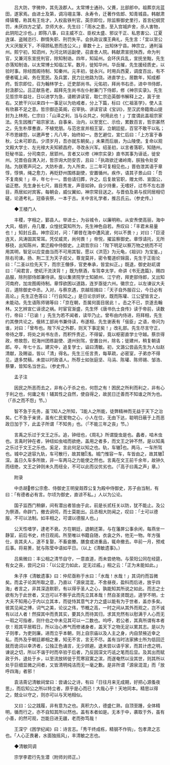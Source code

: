 <!-- { "loadSidebar": true } -->
　　吕大防，字微仲，其先汲郡人。太常博士通孙。父蕡，比部郎中。祖葬京兆蓝田，遂家焉。由进士及第，调冯翊主簿、永寿令，迁著作佐郎、知青城县。韩献肃绛镇蜀，称其有王佐才。入权盐铁判官。英宗即位，除监察御史里行，首言纪纲赏罚，未厌四方之望。京师大水，先生曰：「雨水之患，至入宫城庐舍，杀人害物，此阴阳之沴也。」即陈八事，曰主威不立、臣权太盛、邪议干正、私恩害公、辽夏连谋、盗贼恣行、群情失职、刑罚失平。会执政议濮王典礼，先生言：「宜以至公大义厌服天下，不得顾私恩而违公义。」章数十上，出知休宁县。神宗立，通判淄州。熙宁初，知泗州，为河北转运副使，召直舍人院。韩献肃宣抚陜西，命为判官，又兼河东宣抚判官，除知制诰。四年，知延州。会环庆兵乱，宣抚坐黜，先生亦落知制诰，以太常博士知临江军。数月，徙知华州。华岳摧，先生援经质史，以验时事。除经图阁待制、知秦州。元丰初，徙永兴。时用兵西夏，调度百出，有不便者辄上闻，务在宽民。及兵罢，民力比他路为饶。进直学士。居数年，知成都府。哲宗即位，召为翰林学士，迁吏部尚书。元佑初，拜尚书右丞，进中书侍郎，封汲郡公。吕正献告老，超拜先生尚书左仆射兼门下侍郎，修《神宗实录》。先生见哲宗年益壮，日以进学为急，请敕讲读官，取仁宗迩英御书解释上之，寘于坐右。又摭干兴以来四十一事足以为劝戒者，分上下篇，标曰《仁祖圣学》，使人主有欣慕不足之意。哲宗御迩英阁，召宰执、讲读官读《宝训》，至汉武帝籍南山提封为上林苑，仁宗曰：「山泽之利，当与众共之，何用此也！」丁度谓此盖祖宗家法。先生因推广祖宗家法，自事亲、治内，以至宽仁、示俭，累数百言，哲宗甚然之。先生朴厚惷直，不植党朋。与范忠宣并相王室，立朝廷挺，百官不敢干以私；不市恩嫁怨，以邀声誉；凡八年，始终如一。恳乞避位，宣仁后曰：「上方富于春秋，公未可即去。少须岁月，吾亦就东朝矣。」未果而后崩，为山陵使。复命以观文殿大学士、左光禄大夫知颍昌府，寻改永兴军。绍圣初，以言者落职，知随州。贬秘书监，分司南京，居郢州。言者又以修《神宗实录》直书其事为诬诋，徙安州。兄晋伯自渭入对，哲宗询大防安否，且曰：「执政欲迁诸岭南，朕独令处安陆。为朕寄声问之。大防朴直，为人所卖，三二年可复相见也。」晋伯泄其语于章惇，惇惧，绳之愈力，再贬舒州围练副使，安置循州。疾作，语其子景山曰：「吾不复南矣！」卒，年七十一。晋伯请归葬，许之。后复故官职，赠太师、宣国公，谥正愍。先生身长七尺，眉目秀发，声音如钟。自少持重，无嗜好，过市不左右游目，燕居如对宾客。每朝会，威仪翼如，神宗常目送之。与晋伯及弟与叔同居相切磋，论道考礼，冠昏丧祭，一本于古。关中言礼学者，推吕氏云。（参史传。）

　　◆王楼门人

　　丰稷，字相之，鄞县人。举进士，为谷城令，以廉明称。从安焘使高丽，海中大风，樯折，舟几覆，众惶扰莫知所为，先生神色自若。焘叹曰：「丰君未易量也！」知封丘县。神宗召对，问：「卿昔在海中遭风波，何以不畏﹖」对曰：「巨浸连天，风涛固其常耳。凭仗威灵，尚何畏！」帝悦，擢监察御史。章惇请托，无所移挠，出知陈州，累迁殿中侍御史。上疏哲宗曰：「陛下明足以察万物之统而不可用其明，智足以应变曲当而不可用其智。愿以《洪范》为元龟，《祖训》为宝鉴。」除右司谏。扬、荆二王为天子叔父，尊宠莫并，密令蜀道织锦茵，先生于正衙论曰：「二圣以俭先天下，而宗王僭侈，官吏奉承，皆宜纠正。」既退，御史赵屼谓曰：「闻君言，使屼汗流浃背！」既为祭酒，车驾幸太学，命讲《书无逸篇》，赐四品服，除刑部侍郎兼侍讲。旋以集贤院学士知颍州、江宁府，拜吏部侍郎，又出知河南府，加龙图阁待制。章惇欲困以道路，连岁亟徙六州。徽宗立，以左谏议大夫召，道除御史中丞。入对，与蔡京遇，京越班揖曰：「天子自外服召公，今日必有高论。」先生正色答曰：「行自知之。」是日论京奸状，既而陈瓘、江公望皆言之，未能动。先生语陈师锡等曰：「京在朝，吾属何面目居此！。击之不已，京遂去翰林。又乞辨宣仁诬谤之祸。时宦官渐盛，先生怀《唐书仇士良传》读于帝前，读数行，帝曰：「已谕！」先生为若不闻者，读毕乃止。曾布由内侍进，将拜相，先生约其僚共论之。俄转工部尚书兼侍读，布遂相，先生谢表有「佞臣」之语，帝问为谁，对曰：「曾布也。陛下斥之外郡，则天下事定矣！」改礼部。先生尽言守正，帝待之厚，将处之尚书左丞，而积忤贵近，不得留，竟以枢密直学士守越。蔡京得政，修故怨，贬海州团练副使、道州别驾，安置台州，除名；徙建州，稍复朝请郎。卒，年七十五。建灾中，追复学士，谥曰清敏。初，文潞公尝品先生为人似赵清献，及赐谥，皆以「清」得名。先生三任言责，每草疏，必密室，子弟亦不得见，退多焚稿，未尝以时政语人。所荐士如张庭坚、马涓、陈瓘、陈师锡、邹浩、蔡肇，皆知名当世云。（参史传。）

　　孟子注

　　因民之所恶而去之，非有心于杀之也，何怨之有！困民之所利而利之，非有心于利之也，何庸之有！辅其性之自然，使自得之，故民日迁善而不知谁之所为也。（「杀之而不怨」节。）

　　智不急于先务，虽知人之所知，能人之所能，徒弊精神而无益于天下之治矣。仁不急于亲贤，虽有仁民爱物之心，小人在位，无由下达，聪明日蔽于上而恶政日加于下，此孟子所谓「不知务」也。（「不能三年之丧」节。）

　　言禹之乐过于文王之乐。追，钟纽也，《周礼》所谓旋虫是也。蠡者，啮木虫也。言禹时钟在者，钟纽如虫啮而欲绝，盖用之者多，而文王之钟不然，是以知禹之乐过于文王之乐也。奚足，言此何足以知之也。轨，车辙也。两马，一车所驾也。城中之途容九轨，车可散行，故其辙浅。城门惟容一车，车皆由之，故其辙深。盖日久车多所致，非一车两马之力能使之然也。言禹在文王前千余年，故钟久而纽绝，文王之钟则未久而纽全，不可以此而议优劣也。（「高子曰禹之声」章。）

　　附录

　　中丞胡修公宗愈、侍御史王明叟觌荐公复为殿中侍御史，苏子由当制，有曰：「有德者必有言。尔顷为御史，直谅不私。」人以为公论。

　　国子监西门稍僻，间有潜出者皆由于此，前是长贰枉关以防，犹不能止。及公为祭酒，命辟门，撤去诇伺，而士莫能出。吕丞相大防闻之，叹曰：「士可以德服，不可以法制。如丰相之，可谓以德服人也。」

　　公天性嗜学，逮老不衰。方在朝廷，退朝还第，与在藩屏公事余闲，每燕坐一静室，前后书史，终日观阅。所至唯以书籍自随，衣衾之外，他无一物。年方强仕，丧其夫人，遂不复娶，不畜妾媵。膳食或进重品，辄命撤去。卒前一月，预戒后事。将易箦，犹与陈莹中语如平日。（以上《清敏遗事》。）

　　吕紫微曰：丰公相之清节自守，一意直道，而未尝绝物。与荥阳公同在经筵，有女之丧，尝问之曰：「以公定力如此，定无过戚。」相之云：「正为未能如此。」

　　朱子序《清敏遗事》曰：仲尼亟称于水曰：「水哉！水哉！」其词约而旨微矣。而孟子论其所取之意，乃直以「源泉混混，不舍昼夜，盈科而后进，放乎四海」者言之，非其深造默职，有以得乎圣人之心，孰能知其所说之如此。而志之士欲有为于此世者，又岂可以不察乎此而先立其本哉！然自圣贤既远，道学不明，士大夫不知用心于内以立其本，而徒恃其意气才力之盛以能有为于世者，盖亦多矣。彼其见闻之博，词气之美，论议之伟，节概之高，一时之间从其外而观之，岂不诚有以过人者！然探其中而责其实，要其久而待其归，求其充然有以慰满于人心而无一瑕之可指者，则什伯之中未见其可以一二数也。呜呼，若公者，其真所谓有本者欤！观其平居暇日，所以治心养气而修诸身者，盖天下之物无足以累其志。是以为子则孝，为吏则廉。进而立乎本朝，则上自宗庙以及人主之身，内自禁掖近幸之私，而外及乎朝廷卿相之重，知无不言，言无不尽。盖有当时法家拂士所为低回迁就而诡词以幸济者，公独正色诵言，无少顾避。退未尝以语乎家，而其计虑之明，谏说之切，所以不谐于时而卒验于后者，乃反因深文巧诋之笔而后显。及其出而赋政于外，退处于乡，以至流放转徙于荒寒寂寞之滨，而遂奄然以没其世，则其所以处乎巨细显微之间者，又皆清明纯洁而无一毫之歉。是非所谓「源泉混混」而「放呼四海」者邪！

　　袁洁斋记清敏祠堂曰：尝诵公之诗，有曰「日往月来无成期，好把心源蚤夜思」，而后知公之所以特立者，原乎是心而已！大哉心乎！天地同本。精思以得之，兢业以守之，则亦可以与天地相似。

　　又曰：公之践履，非有意为之也。真积力久，德盛仁熟，自顶至踵，全体精明，循而行之，亦不自知其所以然也。盖有本者如是。无本于中，袭取于外，虽有小善，的然可观，岂能日进无疆，老而弥笃哉！

　　王深宁《困学纪闻》曰：诗言志。「秀干终成栋，精钢不作钩」，包孝肃之志也。「人心正畏暑，水面独摇风」，丰清敏之志也。

　　◆清敏同调

　　宗学李君行先生潜（附师刘师正。）

